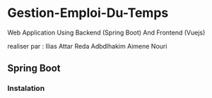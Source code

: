 # Gestion-Emploi-Du-Temps
Web Application Using Backend (Spring Boot) And Frontend (Vuejs)

realiser par :
  Ilias Attar
  Reda Adbdlhakim
  Aimene Nouri

## Spring Boot
### Instalation
